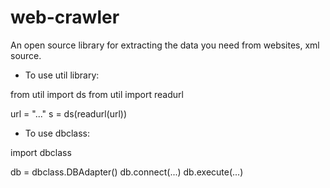 # web-crawler

An open source library for extracting the data you need from websites, xml source.

- To use util library:

from util import ds
from util import readurl

url = "..."
s = ds(readurl(url))

- To use dbclass:

import dbclass

db = dbclass.DBAdapter()
db.connect(...)
db.execute(...)

